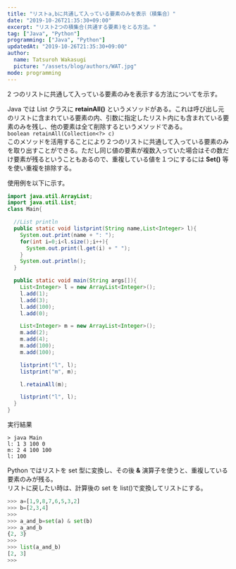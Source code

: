```yaml
---
title: "リストa,bに共通して入っている要素のみを表示（積集合）"
date: "2019-10-26T21:35:30+09:00"
excerpt: "リスト2つの積集合(共通する要素)をとる方法。"
tag: ["Java", "Python"]
programming: ["Java", "Python"]
updatedAt: "2019-10-26T21:35:30+09:00"
author:
  name: Tatsuroh Wakasugi
  picture: "/assets/blog/authors/WAT.jpg"
mode: programming
---
```


2 つのリストに共通して入っている要素のみを表示する方法についてを示す。

<div class="note_content_by_programming_language" id="note_content_Java">

Java では List クラスに **retainAll()** というメソッドがある。これは呼び出し元のリストに含まれている要素の内、引数に指定したリスト内にも含まれている要素のみを残し、他の要素は全て削除するというメソッドである。  
`boolean retainAll(Collection<?> c)`  
このメソッドを活用することにより２つのリストに共通して入っている要素のみを取り出すことができる。ただし同じ値の要素が複数入っていた場合はその数だけ要素が残るということもあるので、重複している値を１つにするには **Set()** 等を使い重複を排除する。

使用例を以下に示す。

```java
import java.util.ArrayList;
import java.util.List;
class Main{

  //List println
  public static void listprint(String name,List<Integer> l){
    System.out.print(name + ": ");
    for(int i=0;i<l.size();i++){
      System.out.print(l.get(i) + " ");
    }
    System.out.println();
  }

  public static void main(String args[]){
    List<Integer> l = new ArrayList<Integer>();
    l.add(1);
    l.add(3);
    l.add(100);
    l.add(0);

    List<Integer> m = new ArrayList<Integer>();
    m.add(2);
    m.add(4);
    m.add(100);
    m.add(100);

    listprint("l", l);
    listprint("m", m);

    l.retainAll(m);

    listprint("l", l);
  }
}
```

実行結果

```
> java Main
l: 1 3 100 0
m: 2 4 100 100
l: 100
```

</div>
<div class="note_content_by_programming_language" id="note_content_Python">

Python ではリストを set 型に変換し、その後 **&** 演算子を使うと、重複している要素のみが残る。  
リストに戻したい時は、計算後の set を list()で変換してリストにする。

```python
>>> a=[1,9,8,7,6,5,3,2]
>>> b=[2,3,4]
>>>
>>> a_and_b=set(a) & set(b)
>>> a_and_b
{2, 3}
>>>
>>> list(a_and_b)
[2, 3]
>>>
```

</div>
